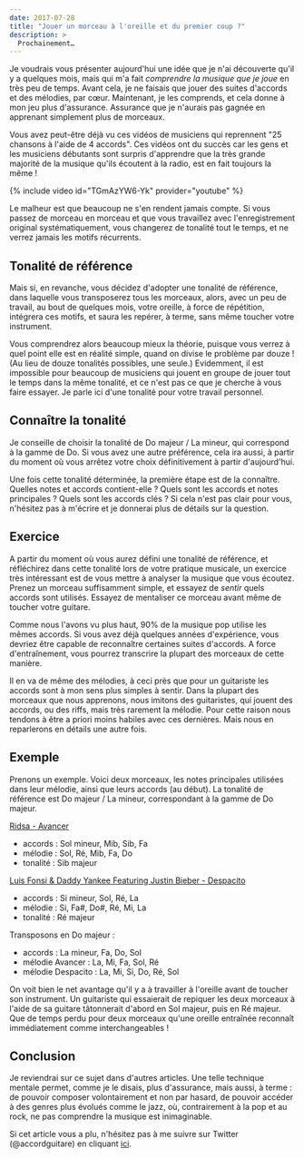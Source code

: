 ```yaml
---
date: 2017-07-28
title: "Jouer un morceau à l'oreille et du premier coup ?"
description: >
  Prochainement…
---
```


Je voudrais vous présenter aujourd'hui une idée que je n'ai découverte qu'il y 
a quelques mois, mais qui m'a fait *comprendre la musique que je joue* en très 
peu de temps. Avant cela, je ne faisais que jouer des suites d'accords et des 
mélodies, par cœur. Maintenant, je les comprends, et cela donne à mon jeu plus 
d'assurance. Assurance que je n'aurais pas gagnée en apprenant simplement plus 
de morceaux.

Vous avez peut-être déjà vu ces vidéos de musiciens qui reprennent "25 chansons 
à l'aide de 4 accords". Ces vidéos ont du succès car les gens et les musiciens 
débutants sont surpris d'apprendre que la très grande majorité de la musique 
qu'ils écoutent à la radio, est en fait toujours la même !

{% include video id="TGmAzYW6-Yk" provider="youtube" %}

Le malheur est que beaucoup ne s'en rendent jamais compte. Si vous passez de 
morceau en morceau et que vous travaillez avec l'enregistrement original 
systématiquement, vous changerez de tonalité tout le temps, et ne verrez jamais 
les motifs récurrents.

## Tonalité de référence

Mais si, en revanche, vous décidez d'adopter une tonalité de référence, dans 
laquelle vous transposerez tous les morceaux, alors, avec un peu de travail, au 
bout de quelques mois, votre oreille, à force de répétition, intégrera ces 
motifs, et saura les repérer, à terme, sans même toucher votre instrument.

Vous comprendrez alors beaucoup mieux la théorie, puisque vous verrez à quel 
point elle est en réalité simple, quand on divise le problème par douze ! (Au 
lieu de douze tonalités possibles, une seule.) Evidemment, il est impossible 
pour beaucoup de musiciens qui jouent en groupe de jouer tout le temps dans la 
même tonalité, et ce n'est pas ce que je cherche à vous faire essayer. Je parle 
ici d'une tonalité pour votre travail personnel.

## Connaître la tonalité

Je conseille de choisir la tonalité de Do majeur / La mineur, qui correspond à 
la gamme de Do. Si vous avez une autre préférence, cela ira aussi, à partir du 
moment où vous arrêtez votre choix définitivement à partir d'aujourd'hui.

Une fois cette tonalité déterminée, la première étape est de la connaître. 
Quelles notes et accords contient-elle ? Quels sont les accords et notes 
principales ? Quels sont les accords clés ? Si cela n'est pas clair pour vous, 
n'hésitez pas à m'écrire et je donnerai plus de détails sur la question.

## Exercice

A partir du moment où vous aurez défini une tonalité de référence, et 
réfléchirez dans cette tonalité lors de votre pratique musicale, un exercice 
très intéressant est de vous mettre à analyser la musique que vous écoutez. 
Prenez un morceau suffisamment simple, et essayez de *sentir* quels accords 
sont utilisés. Essayez de mentaliser ce morceau avant même de toucher votre 
guitare.

Comme nous l'avons vu plus haut, 90% de la musique pop utilise les mêmes 
accords. Si vous avez déjà quelques années d'expérience, vous devriez être 
capable de reconnaître certaines suites d'accords. A force d'entraînement, vous 
pourrez transcrire la plupart des morceaux de cette manière.

Il en va de même des mélodies, à ceci près que pour un guitariste les accords 
sont à mon sens plus simples à sentir. Dans la plupart des morceaux que nous 
apprenons, nous imitons des guitaristes, qui jouent des accords, ou des riffs, 
mais très rarement la mélodie. Pour cette raison nous tendons à être a priori 
moins habiles avec ces dernières. Mais nous en reparlerons en détails une autre 
fois.

## Exemple

Prenons un exemple. Voici deux morceaux, les notes principales utilisées dans 
leur mélodie, ainsi que leurs accords (au début). La tonalité de référence est 
Do majeur / La mineur, correspondant à la gamme de Do majeur.

[Ridsa - Avancer][avancer]

- accords : Sol mineur, Mib, Sib, Fa
- mélodie : Sol, Ré, Mib, Fa, Do
- tonalité : Sib majeur

[Luis Fonsi & Daddy Yankee Featuring Justin Bieber - Despacito][despacito]

- accords : Si mineur, Sol, Ré, La
- mélodie : Si, Fa#, Do#, Ré, Mi, La
- tonalité : Ré majeur

Transposons en Do majeur :

- accords : La mineur, Fa, Do, Sol
- mélodie Avancer : La, Mi, Fa, Sol, Ré
- mélodie Despacito : La, Mi, Si, Do, Ré, Sol

On voit bien le net avantage qu'il y a à travailler à l'oreille avant de 
toucher son instrument. Un guitariste qui essaierait de repiquer les deux 
morceaux à l'aide de sa guitare tâtonnerait d'abord en Sol majeur, puis en Ré 
majeur. Que de temps perdu pour deux morceaux qu'une oreille entraînée 
reconnaît immédiatement comme interchangeables !

## Conclusion

Je reviendrai sur ce sujet dans d'autres articles. Une telle technique mentale 
permet, comme je le disais, plus d'assurance, mais aussi, à terme : de pouvoir 
composer volontairement et non par hasard, de pouvoir accéder à des genres plus 
évolués comme le jazz, où, contrairement à la pop et au rock, ne pas comprendre 
la musique est inimaginable.

Si cet article vous a plu, n'hésitez pas à me suivre sur Twitter 
(@accordguitare) en cliquant [ici][twitter].

[avancer]:https://www.youtube.com/watch?v=khOjDeTNFu8
[despacito]:https://www.youtube.com/watch?v=kJQP7kiw5Fk
[twitter]:https://twitter.com/accordguitare
